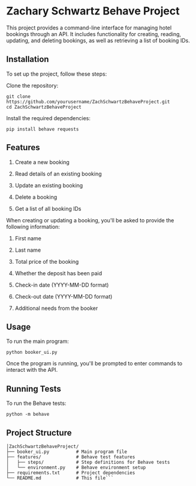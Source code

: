# Zachary Schwartz Behave Project

This project provides a command-line interface for managing hotel bookings through an API. It includes functionality for creating, reading, updating, and deleting bookings, as well as retrieving a list of booking IDs.

## Installation
To set up the project, follow these steps:

Clone the repository:
```
git clone https://github.com/yourusername/ZachSchwartzBehaveProject.git
cd ZachSchwartzBehaveProject
```

Install the required dependencies:
```
pip install behave requests
```

## Features

1. Create a new booking

2. Read details of an existing booking

3. Update an existing booking

4. Delete a booking

5. Get a list of all booking IDs

When creating or updating a booking, you'll be asked to provide the following information:

1. First name

2. Last name

3. Total price of the booking

4. Whether the deposit has been paid

5. Check-in date (YYYY-MM-DD format)

6. Check-out date (YYYY-MM-DD format)

7. Additional needs from the booker

## Usage
To run the main program:
```
python booker_ui.py
```
Once the program is running, you'll be prompted to enter commands to interact with the API.

## Running Tests
To run the Behave tests:
```
python -m behave
```
## Project Structure
```
│ZachSchwartzBehaveProject/
├── booker_ui.py          # Main program file
├── features/             # Behave test features
│   ├── steps/            # Step definitions for Behave tests
│   └── environment.py    # Behave environment setup
├── requirements.txt      # Project dependencies
└── README.md             # This file```